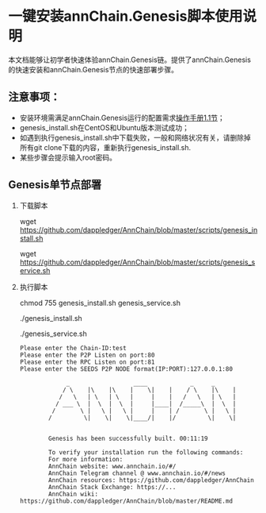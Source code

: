 # 一键安装annChain.Genesis脚本使用说明

本文档能够让初学者快速体验annChain.Genesis链。提供了annChain.Genesis的快速安装和annChain.Genesis节点的快速部署步骤。

## 注意事项：

- 安装环境需满足annChain.Genesis运行的配置需求[操作手册1.1节](https://github.com/dappledger/AnnChain/tree/master/doc/manual)；
- genesis_install.sh在CentOS和Ubuntu版本测试成功；
- 如遇到执行genesis_install.sh中下载失败，一般和网络状况有关，请删除掉所有git clone下载的内容，重新执行genesis_install.sh.
- 某些步骤会提示输入root密码。

## Genesis单节点部署

1. 下载脚本

   wget https://github.com/dappledger/AnnChain/blob/master/scripts/genesis_install.sh

   wget https://github.com/dappledger/AnnChain/blob/master/scripts/genesis_service.sh

2. 执行脚本

   chmod 755 genesis_install.sh genesis_service.sh

   ./genesis_install.sh

   ./genesis_service.sh

   ```
   Please enter the Chain-ID:test
   Please enter the P2P Listen on port:80
   Please enter the RPC Listen on port:81
   Please enter the SEEDS P2P NODE format(IP:PORT):127.0.0.1:80
   
                _                  ____            _     _
               / \    |\    |\    |    \|    |    / \    |\    |
              /   \   | \   | \   |     |    |   /   \   | \   |
             / ___ \  |  \  |  \  |     |____|  /_____\  |  \  |
            /       \ |   \ |   \ |     |    | /       \ |   \ |
           /         \|    \|    \|____/|    |/         \|    \|
   
   
           Genesis has been successfully built. 00:11:19
   
           To verify your installation run the following commands:
           For more information:
           AnnChain website: www.annchain.io/#/
           AnnChain Telegram channel @ www.annchain.io/#/news
           AnnChain resources: https://github.com/dappledger/AnnChain
           AnnChain Stack Exchange: https://...
           AnnChain wiki: https://github.com/dappledger/AnnChain/blob/master/README.md
   ```
